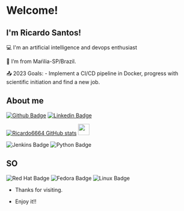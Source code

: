 # Welcome!
## I'm Ricardo Santos!

:computer: I'm an artificial intelligence and devops enthusiast

:house_with_garden: I’m from Maŕilia-SP/Brazil.

:outbox_tray: 2023 Goals: - Implement a CI/CD pipeline in Docker, progress with scientific initiation and find a new job.

## About me

[![Github Badge](https://img.shields.io/badge/GitHub-100000?style=for-the-badge&logo=github&logoColor=white&link=https://github.com/Ricardo6664?tab=repositories)](https://github.com/Ricardo6664?tab=repositories)
[![Linkedin Badge](https://img.shields.io/badge/LinkedIn-0077B5?style=for-the-badge&logo=linkedin&logoColor=white&link=https://www.linkedin.com/in/ricardo-de-paula-santos-995684159/)](https://www.linkedin.com/in/ricardo-de-paula-santos-995684159/)

[![Ricardo6664 GitHub stats](https://github-readme-stats.vercel.app/api?username=Ricardo6664)](https://github.com/Ricardo6664/github-readme-stats)
<img src=https://github.com/TheDudeThatCode/TheDudeThatCode/blob/master/Assets/Earth.gif width="30">

![Jenkins Badge](https://img.shields.io/badge/Jenkins-D24939?style=for-the-badge&logo=Jenkins&logoColor=white)
![Python Badge](https://img.shields.io/badge/Python-FFD43B?style=for-the-badge&logo=python&logoColor=blue)

## SO
![Red Hat Badge](https://img.shields.io/badge/Red%20Hat-EE0000?style=for-the-badge&logo=redhat&logoColor=white)
![Fedora Badge](https://img.shields.io/badge/Fedora-294172?style=for-the-badge&logo=fedora&logoColor=white)
![Linux Badge](https://img.shields.io/badge/Linux-FCC624?style=for-the-badge&logo=linux&logoColor=black)
- Thanks for visiting.

- Enjoy it!!
